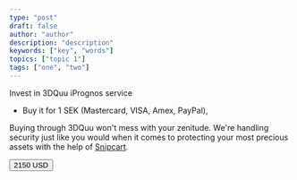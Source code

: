 ```yaml
---
type: "post"
draft: false
author: "author"
description: "description"
keywords: ["key", "words"]
topics: ["topic 1"]
tags: ["one", "two"]
---
```



Invest in 3DQuu iPrognos service
 
 - Buy it for 1 SEK (Mastercard, VISA, Amex, PayPal),

Buying through 3DQuu won't mess with your zenitude. We're handling security just like you would when it comes to protecting your most precious assets with the help of [Snipcart](https://snipcart.com/security).

<button class="btn btn-success btn-lg snipcart-add-item" 
data-item-id="3DQuu-IPROGNOS-1SEK" 
data-item-name="3DQuu-IPROGNOS-1SEK"  
data-item-price="1" data-item-quantity-step="1" 
data-item-shippable="false" data-item-url="/" 
data-item-stackable="false"
data-item-description="3DQuu iPrognos Investment 1 USD">
2150 USD
</button>
